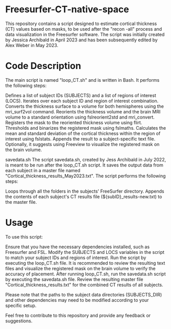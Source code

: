 # Freesurfer-CT-native-space

This repository contains a script designed to estimate cortical thickness (CT) values based on masks, to be used after the "recon -all" process and data visualization in the Freesurfer software. The script was initially created by Jessica Archibald in April 2023 and has been subsequently edited by Alex Weber in May 2023.

# Code Description
The main script is named "loop_CT.sh" and is written in Bash. It performs the following steps:

Defines a list of subject IDs (SUBJECTS) and a list of regions of interest (LOCS).
Iterates over each subject ID and region of interest combination.
Converts the thickness surface to a volume for both hemispheres using the mri_surf2vol command.
Reorients the thickness volume and the brain MRI volume to a standard orientation using fslreorient2std and mri_convert.
Registers the mask to the reoriented thickness volume using flirt.
Thresholds and binarizes the registered mask using fslmaths.
Calculates the mean and standard deviation of the cortical thickness within the region of interest using fslstats.
Appends the result to a subject-specific text file.
Optionally, it suggests using Freeview to visualize the registered mask on the brain volume.

savedata.sh
The script savedata.sh, created by Jess Archibald in July 2022, is meant to be run after the loop_CT.sh script. It saves the output data from each subject in a master file named "Cortical_thickness_results_May2023.txt". The script performs the following steps:

Loops through all the folders in the subjects' FreeSurfer directory.
Appends the contents of each subject's CT results file (${subID}_results-new.txt) to the master file.

# Usage
To use this script:

Ensure that you have the necessary dependencies installed, such as Freesurfer and FSL.
Modify the SUBJECTS and LOCS variables in the script to match your subject IDs and regions of interest.
Run the script by executing the loop_CT.sh file.
It is recommended to review the resulting text files and visualize the registered mask on the brain volume to verify the accuracy of placement.
After running loop_CT.sh, run the savedata.sh script by executing the savedata.sh file.
Review the resulting master file "Cortical_thickness_results.txt" for the combined CT results of all subjects.


Please note that the paths to the subject data directories (SUBJECTS_DIR) and other dependencies may need to be modified according to your specific setup.

Feel free to contribute to this repository and provide any feedback or suggestions.
